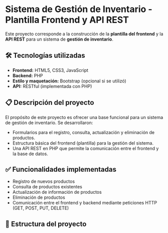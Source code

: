 # Sistema de Gestión de Inventario - Plantilla Frontend y API REST

Este proyecto corresponde a la construcción de la **plantilla del frontend** y la **API REST** para un sistema de **gestión de inventario**.

## 🛠️ Tecnologías utilizadas

- **Frontend:** HTML5, CSS3, JavaScript
- **Backend:** PHP
- **Estilo y maquetación:** Bootstrap (opcional si se utilizó)
- **API:** RESTful (implementada con PHP)

## 📋 Descripción del proyecto

El propósito de este proyecto es ofrecer una base funcional para un sistema de gestión de inventario. Se desarrollaron:

- Formularios para el registro, consulta, actualización y eliminación de productos.
- Estructura básica del frontend (plantilla) para la gestión del sistema.
- Una API REST en PHP que permite la comunicación entre el frontend y la base de datos.

## ✅ Funcionalidades implementadas

- Registro de nuevos productos
- Consulta de productos existentes
- Actualización de información de productos
- Eliminación de productos
- Comunicación entre el frontend y backend mediante peticiones HTTP (GET, POST, PUT, DELETE)

## 📁 Estructura del proyecto

